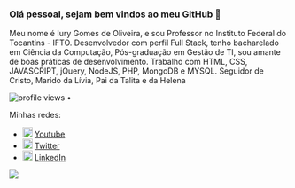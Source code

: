 ### Olá pessoal, sejam bem vindos ao meu GitHub 👋

Meu nome é Iury Gomes de Oliveira, e sou Professor no Instituto Federal do Tocantins - IFTO. Desenvolvedor com perfil Full Stack, tenho bacharelado em Ciência da Computação, Pós-graduação em Gestão de TI, sou amante de boas práticas de desenvolvimento. Trabalho com HTML, CSS, JAVASCRIPT, jQuery, NodeJS, PHP, MongoDB e MYSQL. Seguidor de Cristo, Marido da Lívia, Pai da Talita e da Helena

<p>
  <img src="https://gpvc.arturio.dev/iurygdeoliveira" alt="profile views"> •  
</p>

Minhas redes:
<ul>
  <li>
    <img src="https://user-images.githubusercontent.com/30157522/87162006-b6c05980-c29b-11ea-8dfe-fba74549729b.png" width="18" alt="Youtube">
    <a href="https://www.youtube.com/channel/UCTM1Idirf0ALOdEdq31qkjg?view_as=subscriber" target="_blank" title="My Youtube">Youtube</a>
  </li>
  <li>
    <img src="https://user-images.githubusercontent.com/30157522/87161461-f33f8580-c29a-11ea-8686-34eb06e44501.png" width="18" alt="Twitter"> 
    <a href="https://twitter.com/IuryProf" target="_blank" title="My Twitter">Twitter</a>
  </li>
  <li>
    <img src="https://user-images.githubusercontent.com/30157522/87161827-6cd77380-c29b-11ea-902a-725eeed60745.png" width="18" alt="Linkedin"> 
    <a href="https://www.linkedin.com/in/iurygdeoliveira/" target="_blank" title="My LinkedIn">LinkedIn</a>
  </li>
</ul>

![](https://github-readme-stats.vercel.app/api?username=iurygdeoliveira)
<!--
**iurygdeoliveira/iurygdeoliveira** is a ✨ _special_ ✨ repository because its `README.md` (this file) appears on your GitHub profile.

Here are some ideas to get you started:
- Hi there 👋
- 🔭 I’m currently working on ...
- 🌱 I’m currently learning ...
- 👯 I’m looking to collaborate on ...
- 🤔 I’m looking for help with ...
- 💬 Ask me about ...
- 📫 How to reach me: ...
- 😄 Pronouns: ...
- ⚡ Fun fact: ...
-->
